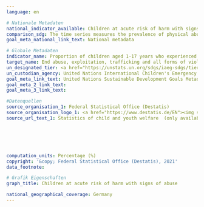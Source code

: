 ```yaml
---
language: en

# Nationale Metadaten
national_indicator_available: Children at acute risk of harm with signs of abuse
comparison_sdg: The time series measures the prevalence of physical abuse and/or psychological abuse against children in the last year and not in the last month, as defined in the global metadata.
goal_meta_national_link_text: National metadata

# Globale Metadaten
indicator_name: Proportion of children aged 1-17 years who experienced any physical punishment and/or psychological aggression by caregivers in the past month
target_name: End abuse, exploitation, trafficking and all forms of violence against and torture of children
un_designated_tier: <a href="https://unstats.un.org/sdgs/iaeg-sdgs/tier-classification/" title="Click here for more information on the UN tier classification.">Tier II</a>
un_custodian_agency: United Nations International Children's Emergency Fund (UNICEF)
goal_meta_link_text: United Nations Sustainable Development Goals Metadata
goal_meta_2_link_text: 
goal_meta_3_link_text: 

#Datenquellen
source_organisation_1: Federal Statistical Office (Destatis)
source_organisation_logo_1: <a href="https://www.destatis.de/EN"><img src="https://g205sdgs.github.io/sdg-indicators/public/OrgImgEn/destatis.png" alt="Logo destatis" style="height:60px; width:148px" /></a>
source_url_text_1: Statistics of child and youth welfare  (only available in German)






computation_units: Percentage (%)
copyright: '&copy; Federal Statistical Office (Destatis), 2021'
data_footnote: 

# Grafik Eigenschaften
graph_title: Children at acute risk of harm with signs of abuse

national_geographical_coverage: Germany
---
```


<span></span>